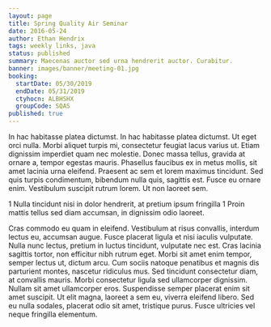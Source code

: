```yaml
---
layout: page
title: Spring Quality Air Seminar
date: 2016-05-24
author: Ethan Hendrix
tags: weekly links, java
status: published
summary: Maecenas auctor sed urna hendrerit auctor. Curabitur.
banner: images/banner/meeting-01.jpg
booking:
  startDate: 05/30/2019
  endDate: 05/31/2019
  ctyhocn: ALBHSHX
  groupCode: SQAS
published: true
---
```

In hac habitasse platea dictumst. In hac habitasse platea dictumst. Ut eget orci nulla. Morbi aliquet turpis mi, consectetur feugiat lacus varius ut. Etiam dignissim imperdiet quam nec molestie. Donec massa tellus, gravida at ornare a, tempor egestas mauris. Phasellus faucibus ex in metus mollis, sit amet lacinia urna eleifend. Praesent ac sem et lorem maximus tincidunt. Sed quis turpis condimentum, bibendum nulla quis, sagittis est. Fusce eu ornare enim. Vestibulum suscipit rutrum lorem. Ut non laoreet sem.

1 Nulla tincidunt nisi in dolor hendrerit, at pretium ipsum fringilla
1 Proin mattis tellus sed diam accumsan, in dignissim odio laoreet.

Cras commodo eu quam in eleifend. Vestibulum at risus convallis, interdum lectus eu, accumsan augue. Fusce placerat ligula et nisi iaculis vulputate. Nulla nunc lectus, pretium in luctus tincidunt, vulputate nec est. Cras lacinia sagittis tortor, non efficitur nibh rutrum eget. Morbi sit amet enim tempor, semper lectus ut, dictum arcu. Cum sociis natoque penatibus et magnis dis parturient montes, nascetur ridiculus mus. Sed tincidunt consectetur diam, at convallis mauris. Morbi consectetur ligula sed ullamcorper dignissim. Nullam sit amet ullamcorper eros. Suspendisse semper placerat enim sit amet suscipit. Ut elit magna, laoreet a sem eu, viverra eleifend libero. Sed eu nulla sodales, placerat odio sit amet, tristique purus. Fusce ultricies vel neque fringilla elementum.
